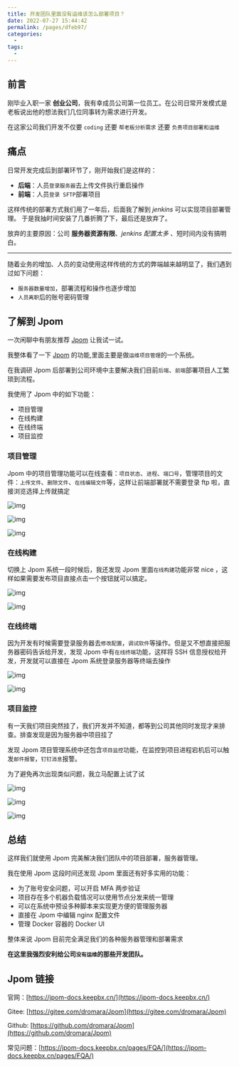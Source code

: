 ```yaml
---
title: 开发团队里面没有运维该怎么部署项目？
date: 2022-07-27 15:44:42
permalink: /pages/dfeb97/
categories:
  - 
tags:
  - 
---
```


## 前言

刚毕业入职一家 **创业公司**，我有幸成员公司第一位员工。在公司日常开发模式是老板说出他的想法我们几位同事转为需求进行开发。

在这家公司我们开发不仅要 `coding` 还要 `帮老板分析需求` 还要 `负责项目部署和运维`

## 痛点

日常开发完成后到部署环节了，刚开始我们是这样的：

- **后端**：人员`登录服务器`去上传文件执行重启操作 
- **前端**：人员`登录 SFTP`部署项目

这样传统的部署方式我们用了一年后，后面我了解到 *jenkins* 可以实现项目部署管理。
于是我抽时间安装了几番折腾了下，最后还是放弃了。

放弃的主要原因：公司 **服务器资源有限**、*jenkins 配置太多* 、短时间内没有搞明白。

-----

随着业务的增加、人员的变动使用这样传统的方式的弊端越来越明显了，我们遇到过如下问题：

- `服务器数量增加`，部署流程和操作也逐步增加
- `人员离职`后的账号密码管理


## 了解到 Jpom 

一次闲聊中有朋友推荐 [Jpom](https://gitee.com/dromara/Jpom) 让我试一试。

我整体看了一下 [Jpom](https://gitee.com/dromara/Jpom) 的功能,里面主要是做`运维项目管理`的一个系统。

在我调研 Jpom 后部署到公司环境中主要解决我们目前`后端`、`前端`部署项目人工繁琐到流程。


我使用了 Jpom 中的如下功能：

- 项目管理
- 在线构建
- 在线终端
- 项目监控

### 项目管理

Jpom 中的项目管理功能可以在线查看：`项目状态`、`进程`、`端口号`，管理项目的文件：`上传文件`、`删除文件`、`在线编辑文件`等，这样让前端部署就不需要登录 ftp 啦，直接浏览选择上传就搞定

![img](https://jpom-docs.keepbx.cn/images/tutorial/present0727/img.png)

![img](https://jpom-docs.keepbx.cn/images/tutorial/present0727/img_1.png)

![img](https://jpom-docs.keepbx.cn/images/tutorial/present0727/img_2.png)


### 在线构建

切换上 Jpom 系统一段时候后，我还发现 Jpom 里面`在线构建`功能非常 nice ，这样如果需要发布项目直接点击一个按钮就可以搞定。


![img](https://jpom-docs.keepbx.cn/images/tutorial/present0727/img_3.png)

![img](https://jpom-docs.keepbx.cn/images/tutorial/present0727/img_4.png)

### 在线终端

因为开发有时候需要登录服务器去`修改配置`，`调试软件`等操作。但是又不想直接把服务器密码告诉给开发，发现 Jpom 中有`在线终端`功能，这样将 SSH 信息授权给开发，开发就可以直接在 Jpom 系统登录服务器等终端去操作


![img](https://jpom-docs.keepbx.cn/images/tutorial/present0727/img_5.png)

![img](https://jpom-docs.keepbx.cn/images/tutorial/present0727/img_6.png)


### 项目监控

有一天我们项目突然挂了，我们开发并不知道，都等到公司其他同时发现才来排查。排查发现是因为服务器中项目挂了

发现 Jpom 项目管理系统中还包含`项目监控`功能，在监控到项目进程宕机后可以触发`邮件报警`，`钉钉消息`报警。

为了避免再次出现类似问题，我立马配置上试了试

![img](https://jpom-docs.keepbx.cn/images/tutorial/present0727/img_7.png)

![img](https://jpom-docs.keepbx.cn/images/tutorial/present0727/img_8.png)

![img](https://jpom-docs.keepbx.cn/images/tutorial/present0727/img_9.png)


## 总结

这样我们就使用 Jpom 完美解决我们团队中的项目部署，服务器管理。

我在使用 Jpom 这段时间还发现 Jpom 里面还有好多实用的功能：

- 为了账号安全问题，可以开启 MFA 两步验证
- 项目存在多个机器负载情况可以使用节点分发来统一管理
- 可以在系统中预设多种脚本来实现更方便的管理服务器
- 直接在 Jpom 中编辑 nginx 配置文件
- 管理 Docker 容器的 Docker UI

整体来说 Jpom 目前完全满足我们的各种服务器管理和部署需求

**在这里我强烈安利给公司`没有运维`的那些开发团队。**


## Jpom 链接

官网：[https://jpom-docs.keepbx.cn/](https://jpom-docs.keepbx.cn/)

Gitee: [https://gitee.com/dromara/Jpom](https://gitee.com/dromara/Jpom)

Github: [https://github.com/dromara/Jpom](https://github.com/dromara/Jpom)

常见问题：[https://jpom-docs.keepbx.cn/pages/FQA/](https://jpom-docs.keepbx.cn/pages/FQA/)
